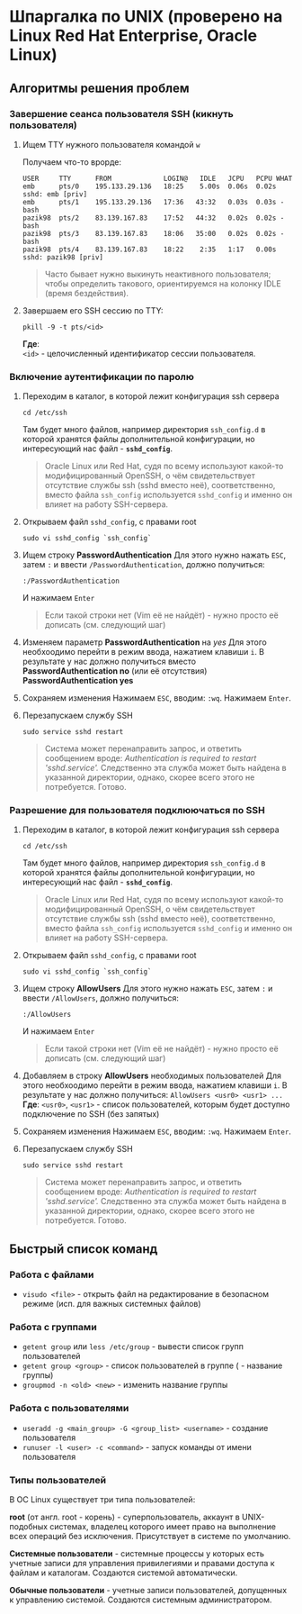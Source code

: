 # Шпаргалка по UNIX (проверено на Linux Red Hat Enterprise, Oracle Linux)

## Алгоритмы решения проблем

### Завершение сеанса пользователя SSH (кикнуть пользователя)

1. Ищем TTY нужного пользователя командой `w`

	Получаем что-то врорде:
	```
	USER     TTY      FROM             LOGIN@   IDLE   JCPU   PCPU WHAT
	emb      pts/0    195.133.29.136   18:25    5.00s  0.06s  0.02s sshd: emb [priv]
	emb      pts/1    195.133.29.136   17:36   43:32   0.03s  0.03s -bash
	pazik98  pts/2    83.139.167.83    17:52   44:32   0.02s  0.02s -bash
	pazik98  pts/3    83.139.167.83    18:06   35:00   0.02s  0.02s -bash
	pazik98  pts/4    83.139.167.83    18:22    2:35   1:17   0.00s sshd: pazik98 [priv]
	```

	> Часто бывает нужно выкинуть неактивного пользователя; чтобы определить такового,
	> ориентируемся на колонку IDLE (время бездействия).

2. Завершаем его SSH сессию по TTY:
	```
	pkill -9 -t pts/<id>
	```

	**Где**: \
	`<id>` - целочисленный идентификатор сессии пользователя.


### Включение аутентификации по паролю

1. Переходим в каталог, в которой лежит конфигурация ssh сервера
	```
	cd /etc/ssh
	```
	Там будет много файлов, например директория `ssh_config.d` в которой хранятся
	файлы дополнительной конфигурации, но интересующий нас файл - **`sshd_config`**.
	> Oracle Linux или Red Hat, судя по всему используют какой-то модифицированный OpenSSH,
	> о чём свидетельствует отсутствие службы ssh (sshd вместо неё), соответственно, 
	> вместо файла `ssh_config` используется `sshd_config` и именно он влияет на работу SSH-сервера.

2. Открываем файл `sshd_config`, с правами root
	```
	sudo vi sshd_config `ssh_config`
	```

3. Ищем строку **PasswordAuthentication**
	Для этого нужно нажать `ESC`, затем `:` и ввести `/PasswordAuthentication`,
	должно получиться:
	```
	:/PasswordAuthentication
	```
	И нажимаем `Enter`
	> Если такой строки нет (Vim её не найдёт) - нужно просто её дописать (см. следующий шаг)

4. Изменяем параметр **PasswordAuthentication** на *yes*
	Для этого необхоодимо перейти в режим ввода, нажатием клавиши `i`.
	В результате у нас должно получиться вместо **PasswordAuthentication no** (или её отсутствия)
	**PasswordAuthentication yes**

5. Сохраняем изменения
	Нажимаем `ESC`, вводим: `:wq`. Нажимаем `Enter`.

6. Перезапускаем службу SSH
	```
	sudo service sshd restart
	```
	> Система может перенаправить запрос, и ответить сообщением вроде:
	> *Authentication is required to restart 'sshd.service'.* Следственно эта служба может быть
	> найдена в указанной директории, однако, скорее всего этого не потребуется.
	Готово.

### Разрешение для пользователя подклюючаться по SSH

1. Переходим в каталог, в которой лежит конфигурация ssh сервера
	```
	cd /etc/ssh
	```
	Там будет много файлов, например директория `ssh_config.d` в которой хранятся
	файлы дополнительной конфигурации, но интересующий нас файл - **`sshd_config`**.
	> Oracle Linux или Red Hat, судя по всему используют какой-то модифицированный OpenSSH,
	> о чём свидетельствует отсутствие службы ssh (sshd вместо неё), соответственно, 
	> вместо файла `ssh_config` используется `sshd_config` и именно он влияет на работу SSH-сервера.

2. Открываем файл `sshd_config`, с правами root
	```
	sudo vi sshd_config `ssh_config`
	```

3. Ищем строку **AllowUsers**
	Для этого нужно нажать `ESC`, затем `:` и ввести `/AllowUsers`,
	должно получиться:
	```
	:/AllowUsers
	```
	И нажимаем `Enter`
	> Если такой строки нет (Vim её не найдёт) - нужно просто её дописать (см. следующий шаг)

4. Добавляем в строку **AllowUsers** необходимых пользователей
	Для этого необхоодимо перейти в режим ввода, нажатием клавиши `i`.
	В результате у нас должно получиться:
	`AllowUsers <usr0> <usr1> ...`
	**Где**:
	`<usr0>`, `<usr1>` - список пользователей, которым будет доступно подключение по SSH
	(без запятых)

5. Сохраняем изменения
	Нажимаем `ESC`, вводим: `:wq`. Нажимаем `Enter`.

6. Перезапускаем службу SSH
	```
	sudo service sshd restart
	```
	> Система может перенаправить запрос, и ответить сообщением вроде:
	> *Authentication is required to restart 'sshd.service'.* Следственно эта служба может быть
	> найдена в указанной директории, однако, скорее всего этого не потребуется.
	Готово.

## Быстрый список команд

### Работа с файлами

*	`visudo <file>` - открыть файл на редактирование в безопасном режиме (исп. для важных системных файлов)

### Работа с группами

*	`getent group` или `less /etc/group` - вывести список групп пользователей
*	`getent group <group>` - список пользователей в группе (<group> - название группы)
*	`groupmod -n <old> <new>` - изменить название группы

### Работа с пользователями

*	`useradd -g <main_group> -G <group_list> <username>` - создание пользователя
*	`runuser -l <user> -c <command>` - запуск команды <command> от имени пользователя <user>

### Типы пользователей
В ОС Linux существует три типа пользователей:

**root** (от англ. root - корень) - суперпользователь, аккаунт в UNIX-подобных системах,
владелец которого имеет право на выполнение всех операций без исключения.
Присутствует в системе по умолчанию.

**Системные пользователи** - системные процессы у которых есть учетные записи для
управления привилегиями и правами доступа к файлам и каталогам.
Создаются системой автоматически.

**Обычные пользователи** - учетные записи пользователей, допущенных к управлению системой.
Создаются системным администратором.